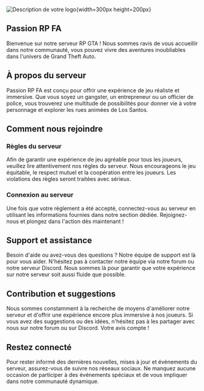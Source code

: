 
![Description de votre logo](https://spimods.github.io/WebsitePassionRPFA/img/logo.png){width=300px height=200px}





## Passion RP FA
Bienvenue sur notre serveur RP GTA ! Nous sommes ravis de vous accueillir dans notre communauté, vous pouvez vivre des aventures inoubliables dans l'univers de Grand Theft Auto.

## À propos du serveur

Passion RP FA est conçu pour offrir une expérience de jeu réaliste et immersive. Que vous soyez un gangster, un entrepreneur ou un officier de police, vous trouverez une multitude de possibilités pour donner vie à votre personnage et explorer les rues animées de Los Santos.

## Comment nous rejoindre

### Règles du serveur

Afin de garantir une expérience de jeu agréable pour tous les joueurs, veuillez lire attentivement nos règles du serveur. Nous encourageons le jeu équitable, le respect mutuel et la coopération entre les joueurs. Les violations des règles seront traitées avec sérieux.

### Connexion au serveur 

Une fois que votre règlement a été accepté, connectez-vous au serveur en utilisant les informations fournies dans notre section dédiée. Rejoignez-nous et plongez dans l'action dès maintenant !

## Support et assistance

Besoin d'aide ou avez-vous des questions ? Notre équipe de support est là pour vous aider. N'hésitez pas à contacter notre équipe via notre forum ou notre serveur Discord. Nous sommes là pour garantir que votre expérience sur notre serveur soit aussi fluide que possible.

## Contribution et suggestions

Nous sommes constamment à la recherche de moyens d'améliorer notre serveur et d'offrir une expérience encore plus immersive à nos joueurs. Si vous avez des suggestions ou des idées, n'hésitez pas à les partager avec nous sur notre forum ou sur Discord. Votre avis compte !

## Restez connecté

Pour rester informé des dernières nouvelles, mises à jour et événements du serveur, assurez-vous de suivre nos réseaux sociaux. Ne manquez aucune occasion de participer à des événements spéciaux et de vous impliquer dans notre communauté dynamique.
